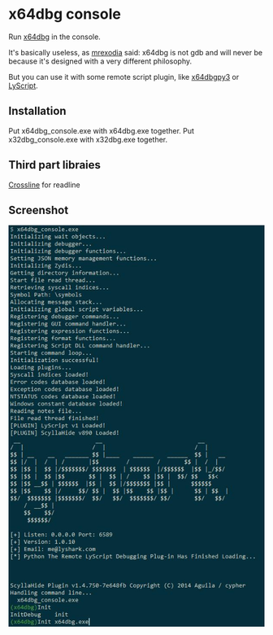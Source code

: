 # x64dbg console
Run [x64dbg](https://github.com/x64dbg/x64dbg) in the console.

It's basically useless, as [mrexodia](https://github.com/x64dbg/x64dbg/issues/2201) said: x64dbg is not gdb and will never be because it's designed with a very different philosophy.

But you can use it with some remote script plugin, like [x64dbgpy3](https://github.com/nblog/x64dbgpy3) or [LyScript](https://github.com/lyshark/LyScript).

## Installation 
Put x64dbg_console.exe with x64dbg.exe together.
Put x32dbg_console.exe with x32dbg.exe together.

## Third part libraies
[Crossline](https://github.com/jcwangxp/Crossline) for readline

## Screenshot
![](screenshots/screenshot.jpg)
